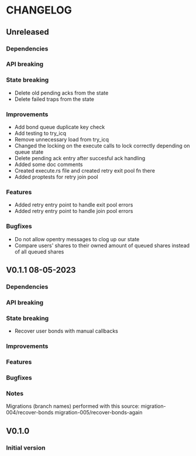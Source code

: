 # CHANGELOG

## Unreleased

### Dependencies

### API breaking

### State breaking

- Delete old pending acks from the state
- Delete failed traps from the state

### Improvements

- Add bond queue duplicate key check
- Add testing to try_icq
- Remove unnecessary load from try_icq
- Changed the locking on the execute calls to lock correctly depending on queue state
- Delete pending ack entry after succesful ack handling
- Added some doc comments
- Created execute.rs file and created retry exit pool fn there
- Added proptests for retry join pool

### Features

- Added retry entry point to handle exit pool errors
- Added retry entry point to handle join pool errors

### Bugfixes

- Do not allow opentry messages to clog up our state
- Compare users' shares to their owned amount of queued shares instead of all queued shares

## V0.1.1 08-05-2023

### Dependencies

### API breaking

### State breaking

- Recover user bonds with manual callbacks

### Improvements

### Features

### Bugfixes

### Notes

Migrations (branch names) performed with this source:
migration-004/recover-bonds
migration-005/recover-bonds-again

## V0.1.0

### Initial version
